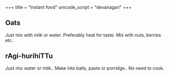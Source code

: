 +++
title = "Instant food"
unicode_script = "devanagari"
+++

## Oats
Just mix with milk or water. Preferably heat for taste. Mix with nuts, berries etc..

## rAgi-hurihiTTu
Just mix water or milk.. Make into balls, paste or porridge.. No need to cook.
